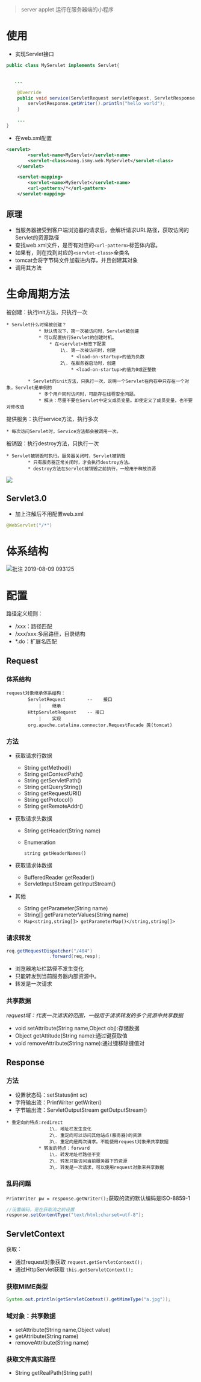 > server applet 运行在服务器端的小程序

# 使用

- 实现Servlet接口

```java
public class MyServlet implements Servlet{


   ...

    @Override
    public void service(ServletRequest servletRequest, ServletResponse servletResponse) throws ServletException, IOException {
        servletResponse.getWriter().println("hello world");
    }

    ...
}
```

- 在web.xml配置

```xml
<servlet>
        <servlet-name>MyServlet</servlet-name>
        <servlet-class>wang.ismy.web.MyServlet</servlet-class>
    </servlet>

    <servlet-mapping>
        <servlet-name>MyServlet</servlet-name>
        <url-pattern>/*</url-pattern>
    </servlet-mapping>
```

## 原理

- 当服务器接受到客户端浏览器的请求后，会解析请求URL路径，获取访问的Servlet的资源路径
- 查找web.xml文件，是否有对应的`<url-pattern>`标签体内容。
- 如果有，则在找到对应的`<servlet-class>`全类名
- tomcat会将字节码文件加载进内存，并且创建其对象
- 调用其方法

# 生命周期方法

被创建：执行init方法，只执行一次

```
* Servlet什么时候被创建？
            * 默认情况下，第一次被访问时，Servlet被创建
            * 可以配置执行Servlet的创建时机。
                * 在<servlet>标签下配置
                    1\. 第一次被访问时，创建
                        * <load-on-startup>的值为负数
                    2\. 在服务器启动时，创建
                        * <load-on-startup>的值为0或正整数

        * Servlet的init方法，只执行一次，说明一个Servlet在内存中只存在一个对象，Servlet是单例的
            * 多个用户同时访问时，可能存在线程安全问题。
            * 解决：尽量不要在Servlet中定义成员变量。即使定义了成员变量，也不要对修改值
```

提供服务：执行service方法，执行多次

```
* 每次访问Servlet时，Service方法都会被调用一次。
```

被销毁：执行destroy方法，只执行一次

```
* Servlet被销毁时执行。服务器关闭时，Servlet被销毁
        * 只有服务器正常关闭时，才会执行destroy方法。
        * destroy方法在Servlet被销毁之前执行，一般用于释放资源
```

![](http://static.oschina.net/uploads/space/2015/0403/112707_yOnu_120166.jpg)

## Servlet3.0

- 加上注解后不用配置web.xml

```java
@WebServlet("/*")
```

# 体系结构

![批注 2019-08-09 093125](/assets/批注%202019-08-09%20093125.png)

# 配置

路径定义规则：

- /xxx：路径匹配
- /xxx/xxx:多层路径，目录结构
- *.do：扩展名匹配

## Request

### 体系结构

```
request对象继承体系结构：    
        ServletRequest        --    接口
            |    继承
        HttpServletRequest    -- 接口
            |    实现
        org.apache.catalina.connector.RequestFacade 类(tomcat)
```

### 方法

- 获取请求行数据

  - String getMethod()
  - String getContextPath()
  - String getServletPath()
  - String getQueryString()
  - String getRequestURI()
  - String getProtocol()
  - String getRemoteAddr()

- 获取请求头数据

  - String getHeader(String name)
  - Enumeration

    `string getHeaderNames()`

- 获取请求体数据

  - BufferedReader getReader()
  - ServletInputStream getInputStream()

- 其他

  - String getParameter(String name)
  - String[] getParameterValues(String name)
  - `Map<string,string[]> getParameterMap()</string,string[]>`

### 请求转发

```java
req.getRequestDispatcher("/404")
                .forward(req,resp);
```

- 浏览器地址栏路径不发生变化
- 只能转发到当前服务器内部资源中。
- 转发是一次请求

### 共享数据

_request域：代表一次请求的范围，一般用于请求转发的多个资源中共享数据_

- void setAttribute(String name,Object obj):存储数据
- Object getAttitude(String name):通过键获取值
- void removeAttribute(String name):通过键移除键值对

## Response

### 方法

- 设置状态码：setStatus(int sc)
- 字符输出流：PrintWriter getWriter()
- 字节输出流：ServletOutputStream getOutputStream()

```
* 重定向的特点:redirect
                1\. 地址栏发生变化
                2\. 重定向可以访问其他站点(服务器)的资源
                3\. 重定向是两次请求。不能使用request对象来共享数据
            * 转发的特点：forward
                1\. 转发地址栏路径不变
                2\. 转发只能访问当前服务器下的资源
                3\. 转发是一次请求，可以使用request对象来共享数据
```

### 乱码问题

`PrintWriter pw = response.getWriter();`获取的流的默认编码是ISO-8859-1

```java
//设置编码，是在获取流之前设置
response.setContentType("text/html;charset=utf-8");
```

## **ServletContext**

获取：

- 通过request对象获取 `request.getServletContext();`
- 通过HttpServlet获取 `this.getServletContext();`

### 获取MIME类型

```java
System.out.println(getServletContext().getMimeType("a.jpg"));
```

### 域对象：共享数据

- setAttribute(String name,Object value)
- getAttribute(String name)
- removeAttribute(String name)

### 获取文件真实路径

- String getRealPath(String path)


